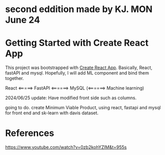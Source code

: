 # second eddition made by KJ. MON June 24
# Getting Started with Create React App

This project was bootstrapped with [Create React App](https://github.com/facebook/create-react-app).
Basically, React, fastAPI and mysql. Hopefully, I will add ML component and bind them together.

React <=====> FastAPI <======> MySQL (<======> Machine learning)

2024/06/25 update:
Have modified front side such as columns.

going to do.
create Minimum Viable Product, using react, fastapi and mysql for front end and sk-learn with davis dataset.

# References
https://www.youtube.com/watch?v=0zb2kohYZIM&t=955s



